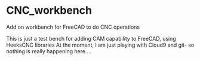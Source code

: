 CNC_workbench
=============

Add on workbench for FreeCAD to do CNC operations

This is just a test bench for adding CAM capability to FreeCAD, using 
HeeksCNC libraries
At the moment, I am just playing with Cloud9 and git- so nothing is really happening here....